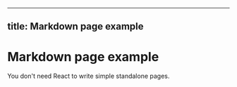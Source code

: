 
---

## title: Markdown page example
# Markdown page example
You don't need React to write simple standalone pages.



<!--- Eraser file: https://app.eraser.io/workspace/KBWwL57RwFxwHrxpc1i9 --->